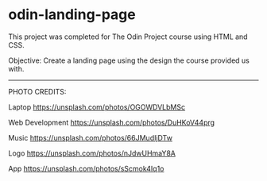# odin-landing-page

This project was completed for The Odin Project course using HTML and CSS. 

Objective: Create a landing page using the design the course provided us with.

---

PHOTO CREDITS:

Laptop
https://unsplash.com/photos/OGOWDVLbMSc

Web Development
https://unsplash.com/photos/DuHKoV44prg

Music
https://unsplash.com/photos/66JMudIjDTw

Logo
https://unsplash.com/photos/nJdwUHmaY8A

App
https://unsplash.com/photos/sScmok4Iq1o
